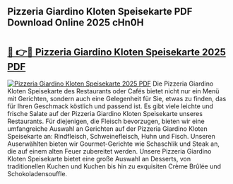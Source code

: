 ## Pizzeria Giardino Kloten Speisekarte PDF Download Online 2025 cHn0H

# <h2><a href="http://gc69zi.nevu.top/?p=Pizzeria+Giardino+Kloten+Speisekarte">🔗 👉🔴 Pizzeria Giardino Kloten Speisekarte 2025 PDF</a></h2>

[![Pizzeria Giardino Kloten Speisekarte 2025 PDF](https://i.imgur.com/dBaPXMq.png)](http://gc69zi.nevu.top/?p=Pizzeria+Giardino+Kloten+Speisekarte)
Die Pizzeria Giardino Kloten Speisekarte des Restaurants oder Cafés bietet nicht nur ein Menü mit Gerichten, sondern auch eine Gelegenheit für Sie, etwas zu finden, das für Ihren Geschmack köstlich und passend ist. Es gibt viele leichte und frische Salate auf der Pizzeria Giardino Kloten Speisekarte unseres Restaurants. Für diejenigen, die Fleisch bevorzugen, bieten wir eine umfangreiche Auswahl an Gerichten auf der Pizzeria Giardino Kloten Speisekarte an: Rindfleisch, Schweinefleisch, Huhn und Fisch. Unseren Auserwählten bieten wir Gourmet-Gerichte wie Schaschlik und Steak an, die auf einem alten Feuer zubereitet werden. Unsere Pizzeria Giardino Kloten Speisekarte bietet eine große Auswahl an Desserts, von traditionellen Kuchen und Kuchen bis hin zu exquisiten Crème Brûlée und Schokoladensouffle.

